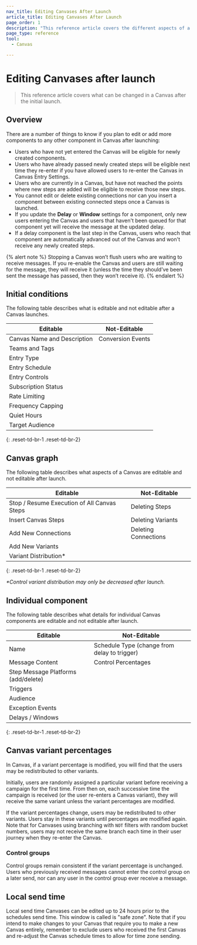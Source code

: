 ```yaml
---
nav_title: Editing Canvases After Launch
article_title: Editing Canvases After Launch
page_order: 1
description: "This reference article covers the different aspects of a Canvas that can be changed after the initial launch."
page_type: reference
tool:
  - Canvas

---
```


# Editing Canvases after launch

> This reference article covers what can be changed in a Canvas after the initial launch.

## Overview

There are a number of things to know if you plan to edit or add more components to any other component in Canvas after launching:

- Users who have not yet entered the Canvas will be eligible for newly created components.
- Users who have already passed newly created steps will be eligible next time they re-enter if you have allowed users to re-enter the Canvas in Canvas Entry Settings.
- Users who are currently in a Canvas, but have not reached the points where new steps are added will be eligible to receive those new steps. 
- You cannot edit or delete existing connections nor can you insert a component between existing connected steps once a Canvas is launched.
- If you update the **Delay** or **Window** settings for a component, only new users entering the Canvas and users that haven't been queued for that component yet will receive the message at the updated delay.
- If a delay component is the last step in the Canvas, users who reach that component are automatically advanced out of the Canvas and won't receive any newly created steps. 

{% alert note %}
Stopping a Canvas won’t flush users who are waiting to receive messages. If you re-enable the Canvas and users are still waiting for the message, they will receive it (unless the time they should’ve been sent the message has passed, then they won’t receive it).
{% endalert %}

## Initial conditions

The following table describes what is editable and not editable after a Canvas launches.

| **Editable**                     | **Not-Editable**  |
|----------------------------------|-------------------|
| Canvas Name and Description      | Conversion Events |
| Teams and Tags                   |                   |
| Entry Type                       |                   |
| Entry Schedule                   |                   |
| Entry Controls                   |                   |
| Subscription Status              |                   |
| Rate Limiting                    |                   |
| Frequency Capping                |                   |
| Quiet Hours                      |                   |
| Target Audience                  |                   |
{: .reset-td-br-1 .reset-td-br-2}

## Canvas graph

The following table describes what aspects of a Canvas are editable and not editable after launch.

| **Editable**                                   | **Not-Editable**     |
|------------------------------------------------|----------------------|
| Stop / Resume Execution of All Canvas Steps    | Deleting Steps       |
| Insert Canvas Steps                            | Deleting Variants    |
| Add New Connections                            | Deleting Connections |
| Add New Variants                               |                      |
| Variant Distribution*                          |                      |
{: .reset-td-br-1 .reset-td-br-2}

_*Control variant distribution may only be decreased after launch._

## Individual component

The following table describes what details for individual Canvas components are editable and not editable after launch.

| **Editable**                        | **Not-Editable**                             |
|-------------------------------------|----------------------------------------------|
| Name                                | Schedule Type (change from delay to trigger) |
| Message Content                     | Control Percentages                          |
| Step Message Platforms (add/delete) |                                              |
| Triggers                            |                                              |
| Audience                            |                                              |
| Exception Events                    |                                              |
| Delays / Windows                    |                                              |
{: .reset-td-br-1 .reset-td-br-2}

## Canvas variant percentages

In Canvas, if a variant percentage is modified, you will find that the users may be redistributed to other variants.

Initially, users are randomly assigned a particular variant before receiving a campaign for the first time. From then on, each successive time the campaign is received (or the user re-enters a Canvas variant), they will receive the same variant unless the variant percentages are modified.

If the variant percentages change, users may be redistributed to other variants. Users stay in these variants until percentages are modified again. Note that for Canvases using branching with `NOT` filters with random bucket numbers, users may not receive the same branch each time in their user journey when they re-enter the Canvas.

### Control groups

Control groups remain consistent if the variant percentage is unchanged. Users who previously received messages cannot enter the control group on a later send, nor can any user in the control group ever receive a message.

## Local send time

Local send time Canvases can be edited up to 24 hours prior to the schedules send time. This window is called is "safe zone". Note that if you intend to make changes to your Canvas that require you to make a new Canvas entirely, remember to exclude users who received the first Canvas and re-adjust the Canvas schedule times to allow for time zone sending.
